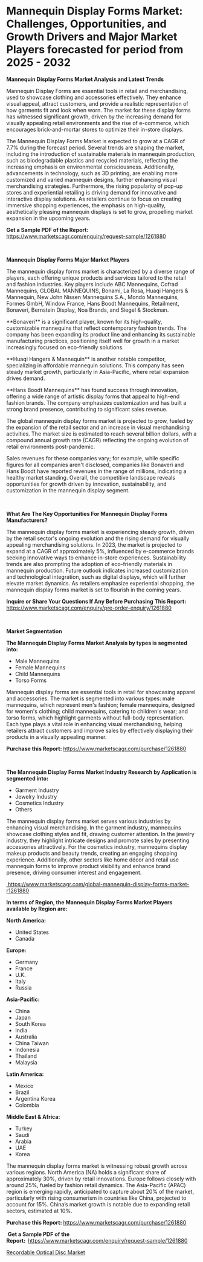 <p><h1>Mannequin Display Forms Market: Challenges, Opportunities, and Growth Drivers and Major Market Players forecasted for period from 2025 - 2032</h1></p><p><strong>Mannequin Display Forms Market Analysis and Latest Trends</strong></p>
<p><p>Mannequin Display Forms are essential tools in retail and merchandising, used to showcase clothing and accessories effectively. They enhance visual appeal, attract customers, and provide a realistic representation of how garments fit and look when worn. The market for these display forms has witnessed significant growth, driven by the increasing demand for visually appealing retail environments and the rise of e-commerce, which encourages brick-and-mortar stores to optimize their in-store displays.</p><p>The Mannequin Display Forms Market is expected to grow at a CAGR of 7.7% during the forecast period. Several trends are shaping the market, including the introduction of sustainable materials in mannequin production, such as biodegradable plastics and recycled materials, reflecting the increasing emphasis on environmental consciousness. Additionally, advancements in technology, such as 3D printing, are enabling more customized and varied mannequin designs, further enhancing visual merchandising strategies. Furthermore, the rising popularity of pop-up stores and experiential retailing is driving demand for innovative and interactive display solutions. As retailers continue to focus on creating immersive shopping experiences, the emphasis on high-quality, aesthetically pleasing mannequin displays is set to grow, propelling market expansion in the upcoming years.</p></p>
<p><strong>Get a Sample PDF of the Report:&nbsp;</strong> <a href="https://www.marketscagr.com/enquiry/request-sample/1261880?utm_campaign=3277&utm_medium=2&utm_source=Github&utm_content=ia&utm_term=04042025&utm_id=mannequin-display-forms">https://www.marketscagr.com/enquiry/request-sample/1261880</a></p>
<p>&nbsp;</p>
<p><strong>Mannequin Display Forms Major Market Players</strong></p>
<p><p>The mannequin display forms market is characterized by a diverse range of players, each offering unique products and services tailored to the retail and fashion industries. Key players include ABC Mannequins, Cofrad Mannequins, GLOBAL MANNEQUINS, Bonami, La Rosa, Huaqi Hangers & Mannequin, New John Nissen Mannequins S.A., Mondo Mannequins, Formes GmbH, Window France, Hans Boodt Mannequins, Retailment, Bonaveri, Bernstein Display, Noa Brands, and Siegel & Stockman.</p><p>**Bonaveri** is a significant player, known for its high-quality, customizable mannequins that reflect contemporary fashion trends. The company has been expanding its product line and enhancing its sustainable manufacturing practices, positioning itself well for growth in a market increasingly focused on eco-friendly solutions.</p><p>**Huaqi Hangers & Mannequin** is another notable competitor, specializing in affordable mannequin solutions. This company has seen steady market growth, particularly in Asia-Pacific, where retail expansion drives demand.</p><p>**Hans Boodt Mannequins** has found success through innovation, offering a wide range of artistic display forms that appeal to high-end fashion brands. The company emphasizes customization and has built a strong brand presence, contributing to significant sales revenue.</p><p>The global mannequin display forms market is projected to grow, fueled by the expansion of the retail sector and an increase in visual merchandising activities. The market size is estimated to reach several billion dollars, with a compound annual growth rate (CAGR) reflecting the ongoing evolution of retail environments post-pandemic.</p><p>Sales revenues for these companies vary; for example, while specific figures for all companies aren't disclosed, companies like Bonaveri and Hans Boodt have reported revenues in the range of millions, indicating a healthy market standing. Overall, the competitive landscape reveals opportunities for growth driven by innovation, sustainability, and customization in the mannequin display segment.</p></p>
<p>&nbsp;</p>
<p><strong>What Are The Key Opportunities For Mannequin Display Forms Manufacturers?</strong></p>
<p><p>The mannequin display forms market is experiencing steady growth, driven by the retail sector's ongoing evolution and the rising demand for visually appealing merchandising solutions. In 2023, the market is projected to expand at a CAGR of approximately 5%, influenced by e-commerce brands seeking innovative ways to enhance in-store experiences. Sustainability trends are also prompting the adoption of eco-friendly materials in mannequin production. Future outlook indicates increased customization and technological integration, such as digital displays, which will further elevate market dynamics. As retailers emphasize experiential shopping, the mannequin display forms market is set to flourish in the coming years.</p></p>
<p><strong>Inquire or Share Your Questions If Any Before Purchasing This Report:</strong> <a href="https://www.marketscagr.com/enquiry/pre-order-enquiry/1261880?utm_campaign=3277&utm_medium=2&utm_source=Github&utm_content=ia&utm_term=04042025&utm_id=mannequin-display-forms">https://www.marketscagr.com/enquiry/pre-order-enquiry/1261880</a></p>
<p>&nbsp;</p>
<p><strong>Market Segmentation</strong></p>
<p><strong>The Mannequin Display Forms Market Analysis by types is segmented into:</strong></p>
<p><ul><li>Male Mannequins</li><li>Female Mannequins</li><li>Child Mannequins</li><li>Torso Forms</li></ul></p>
<p><p>Mannequin display forms are essential tools in retail for showcasing apparel and accessories. The market is segmented into various types: male mannequins, which represent men's fashion; female mannequins, designed for women's clothing; child mannequins, catering to children's wear; and torso forms, which highlight garments without full-body representation. Each type plays a vital role in enhancing visual merchandising, helping retailers attract customers and improve sales by effectively displaying their products in a visually appealing manner.</p></p>
<p><strong>Purchase this Report:&nbsp;</strong><a href="https://www.marketscagr.com/purchase/1261880?utm_campaign=3277&utm_medium=2&utm_source=Github&utm_content=ia&utm_term=04042025&utm_id=mannequin-display-forms">https://www.marketscagr.com/purchase/1261880</a></p>
<p>&nbsp;</p>
<p><strong>The Mannequin Display Forms Market Industry Research by Application is segmented into:</strong></p>
<p><ul><li>Garment Industry</li><li>Jewelry Industry</li><li>Cosmetics Industry</li><li>Others</li></ul></p>
<p><p>The mannequin display forms market serves various industries by enhancing visual merchandising. In the garment industry, mannequins showcase clothing styles and fit, drawing customer attention. In the jewelry industry, they highlight intricate designs and promote sales by presenting accessories attractively. For the cosmetics industry, mannequins display makeup products and beauty trends, creating an engaging shopping experience. Additionally, other sectors like home décor and retail use mannequin forms to improve product visibility and enhance brand presence, driving consumer interest and engagement.</p></p>
<p><a href="https://www.marketscagr.com/global-mannequin-display-forms-market-r1261880?utm_campaign=3277&utm_medium=2&utm_source=Github&utm_content=ia&utm_term=04042025&utm_id=mannequin-display-forms">&nbsp;https://www.marketscagr.com/global-mannequin-display-forms-market-r1261880</a></p>
<p><strong>In terms of Region, the Mannequin Display Forms Market Players available by Region are:</strong></p>
<p>
    <p> <strong> North America: </strong>
        <ul>
            <li>United States</li>
            <li>Canada</li>
        </ul>
        </p> 
    <p> <strong> Europe: </strong>
        <ul>
            <li>Germany</li>
            <li>France</li>
            <li>U.K.</li>
            <li>Italy</li>
            <li>Russia</li>
        </ul>
        </p> 
    <p> <strong> Asia-Pacific: </strong>
        <ul>
            <li>China</li>
            <li>Japan</li>
            <li>South Korea</li>
            <li>India</li>
            <li>Australia</li>
            <li>China Taiwan</li>
            <li>Indonesia</li>
            <li>Thailand</li>
            <li>Malaysia</li>
        </ul>
        </p> 
    <p> <strong> Latin America: </strong>
        <ul>
            <li>Mexico</li>
            <li>Brazil</li>
            <li>Argentina Korea</li>
            <li>Colombia</li>
        </ul>
        </p> 
    <p> <strong> Middle East & Africa: </strong>
        <ul>
            <li>Turkey</li>
            <li>Saudi</li>
            <li>Arabia</li>
            <li>UAE</li>
            <li>Korea</li>
        </ul>
    </p>
    </p>
<p><p>The mannequin display forms market is witnessing robust growth across various regions. North America (NA) holds a significant share of approximately 30%, driven by retail innovations. Europe follows closely with around 25%, fueled by fashion retail dynamics. The Asia-Pacific (APAC) region is emerging rapidly, anticipated to capture about 20% of the market, particularly with rising consumerism in countries like China, projected to account for 15%. China’s market growth is notable due to expanding retail sectors, estimated at 10%.</p></p>
<p><strong>Purchase this Report: </strong><a href="https://www.marketscagr.com/purchase/1261880?utm_campaign=3277&utm_medium=2&utm_source=Github&utm_content=ia&utm_term=04042025&utm_id=mannequin-display-forms">https://www.marketscagr.com/purchase/1261880</a></p>
<p>&nbsp;<strong>Get a Sample PDF of the Report:&nbsp;&nbsp;</strong><a href="https://www.marketscagr.com/enquiry/request-sample/1261880?utm_campaign=3277&utm_medium=2&utm_source=Github&utm_content=ia&utm_term=04042025&utm_id=mannequin-display-forms">https://www.marketscagr.com/enquiry/request-sample/1261880</a></p>
<p><strong></strong></p>
<p><p><a href="https://github.com/shirlantosx7/Market-Research-Report-List-1/blob/main/recordable-optical-disc-market.md?utm_campaign=3277&utm_medium=2&utm_source=Github&utm_content=ia&utm_term=04042025&utm_id=mannequin-display-forms">Recordable Optical Disc Market</a></p></p>